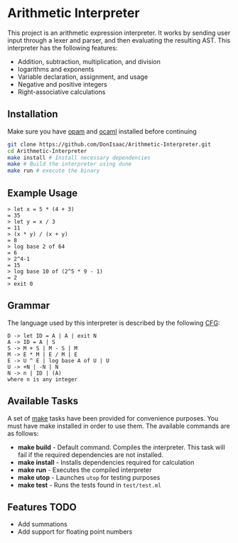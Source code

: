 # Arithmetic Interpreter

This project is an arithmetic expression interpreter. It works by sending user
input through a lexer and parser, and then evaluating the resulting AST.
This interpreter has the following features:

- Addition, subtraction, multiplication, and division
- logarithms and exponents
- Variable declaration, assignment, and usage
- Negative and positive integers
- Right-associative calculations

## Installation

Make sure you have [opam](https://opam.ocaml.org/) and [ocaml](https://ocaml.org/)
installed before continuing

```sh
git clone https://github.com/DonIsaac/Arithmetic-Interpreter.git
cd Arithmetic-Interpreter
make install # Install necessary dependencies
make # Build the interpreter using dune
make run # execute the binary
```

## Example Usage

```
> let x = 5 * (4 + 3)
= 35
> let y = x / 3
= 11
> (x * y) / (x + y)
= 8
> log base 2 of 64
= 6
> 2^4-1
= 15
> log base 10 of (2^5 * 9 - 1)
= 2
> exit 0
```

## Grammar

The language used by this interpreter is described by the following
[CFG](https://en.wikipedia.org/wiki/Context-free_grammar):

```
D -> let ID = A | A | exit N
A -> ID = A | S 
S -> M + S | M - S | M 
M -> E * M | E / M | E
E -> U ^ E | log base A of U | U
U -> +N | -N | N
N -> n | ID | (A)
where n is any integer
```

## Available Tasks

A set of [make](https://www.gnu.org/software/make/) tasks have been provided for convenience purposes. You must have
make installed in order to use them. The available commands are as follows:

- __make build__ - Default command. Compiles the interpreter. This task will fail
if the required dependencies are not installed.
- __make install__ - Installs dependencies required for calculation
- __make run__ - Executes the compiled interpreter
- __make utop__ - Launches `utop` for testing purposes
- __make test__ - Runs the tests found in `test/test.ml`

## Features TODO

- Add summations
- Add support for floating point numbers
